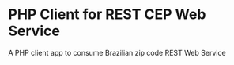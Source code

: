 # PHP Client for REST CEP Web Service

A PHP client app to consume Brazilian zip code REST Web Service
